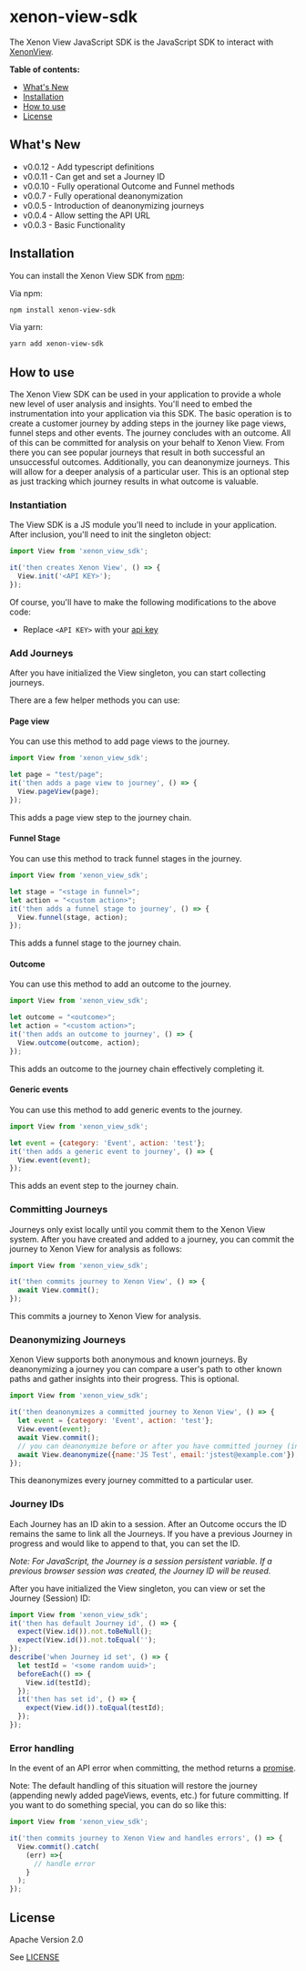 # xenon-view-sdk
The Xenon View JavaScript SDK is the JavaScript SDK to interact with [XenonView](https://xenonview.com).

**Table of contents:**

* [What's New](#whats-new)
* [Installation](#installation)
* [How to use](#how-to-use)
* [License](#license)

## <a name="whats-new"></a>
## What's New
* v0.0.12 - Add typescript definitions
* v0.0.11 - Can get and set a Journey ID
* v0.0.10 - Fully operational Outcome and Funnel methods
* v0.0.7 - Fully operational deanonymization
* v0.0.5 - Introduction of deanonymizing journeys
* v0.0.4 - Allow setting the API URL
* v0.0.3 - Basic Functionality

## <a name="installation"></a>
## Installation

You can install the Xenon View SDK from [npm](https://www.npmjs.com/package/xenon-view-sdk):

Via npm:
```bash
npm install xenon-view-sdk
```

Via yarn:
```bash
yarn add xenon-view-sdk
```

## <a name="how-to-use"></a>
## How to use

The Xenon View SDK can be used in your application to provide a whole new level of user analysis and insights. You'll need to embed the instrumentation into your application via this SDK. The basic operation is to create a customer journey by adding steps in the journey like page views, funnel steps and other events. The journey concludes with an outcome. All of this can be committed for analysis on your behalf to Xenon View. From there you can see popular journeys that result in both successful an unsuccessful outcomes. Additionally, you can deanonymize journeys. This will allow for a deeper analysis of a particular user. This is an optional step as just tracking which journey results in what outcome is valuable.   

### Instantiation
The View SDK is a JS module you'll need to include in your application. After inclusion, you'll need to init the singleton object:

```javascript
import View from 'xenon_view_sdk';

it('then creates Xenon View', () => {
  View.init('<API KEY>');
});
```
Of course, you'll have to make the following modifications to the above code:
- Replace `<API KEY>` with your [api key](https://xenonview.com/api-get)

### Add Journeys
After you have initialized the View singleton, you can start collecting journeys.

There are a few helper methods you can use:

#### Page view
You can use this method to add page views to the journey.

```javascript
import View from 'xenon_view_sdk';

let page = "test/page";
it('then adds a page view to journey', () => {
  View.pageView(page);
});
```
This adds a page view step to the journey chain.


#### Funnel Stage
You can use this method to track funnel stages in the journey.

```javascript
import View from 'xenon_view_sdk';

let stage = "<stage in funnel>";
let action = "<custom action>";
it('then adds a funnel stage to journey', () => {
  View.funnel(stage, action);
});
```
This adds a funnel stage to the journey chain.

#### Outcome
You can use this method to add an outcome to the journey.

```javascript
import View from 'xenon_view_sdk';

let outcome = "<outcome>";
let action = "<custom action>";
it('then adds an outcome to journey', () => {
  View.outcome(outcome, action);
});
```
This adds an outcome to the journey chain effectively completing it.



#### Generic events
You can use this method to add generic events to the journey.

```javascript
import View from 'xenon_view_sdk';

let event = {category: 'Event', action: 'test'};
it('then adds a generic event to journey', () => {
  View.event(event);
});
```
This adds an event step to the journey chain.

### Committing Journeys

Journeys only exist locally until you commit them to the Xenon View system. After you have created and added to a journey, you can commit the journey to Xenon View for analysis as follows:
```javascript
import View from 'xenon_view_sdk';

it('then commits journey to Xenon View', () => {
  await View.commit();
});
```
This commits a journey to Xenon View for analysis.

### Deanonymizing Journeys

Xenon View supports both anonymous and known journeys. By deanonymizing a journey you can compare a user's path to other known paths and gather insights into their progress. This is optional.
```javascript
import View from 'xenon_view_sdk';

it('then deanonymizes a committed journey to Xenon View', () => {
  let event = {category: 'Event', action: 'test'};
  View.event(event);
  await View.commit();
  // you can deanonymize before or after you have committed journey (in this case after):
  await View.deanonymize({name:'JS Test', email:'jstest@example.com'});
});
```
This deanonymizes every journey committed to a particular user.


### Journey IDs
Each Journey has an ID akin to a session. After an Outcome occurs the ID remains the same to link all the Journeys. If you have a previous Journey in progress and would like to append to that, you can set the ID.

*Note: For JavaScript, the Journey is a session persistent variable. If a previous browser session was created, the Journey ID will be reused.* 

After you have initialized the View singleton, you can view or set the Journey (Session) ID:
```javascript
import View from 'xenon_view_sdk';
it('then has default Journey id', () => {
  expect(View.id()).not.toBeNull();
  expect(View.id()).not.toEqual('');
});
describe('when Journey id set', () => {
  let testId = '<some random uuid>';
  beforeEach(() => {
    View.id(testId);
  });
  it('then has set id', () => {
    expect(View.id()).toEqual(testId);
  });
});
```


### Error handling
In the event of an API error when committing, the method returns a [promise](https://developer.mozilla.org/en-US/docs/Web/JavaScript/Reference/Global_Objects/Promise). 

Note: The default handling of this situation will restore the journey (appending newly added pageViews, events, etc.) for future committing. If you want to do something special, you can do so like this:

```javascript
import View from 'xenon_view_sdk';

it('then commits journey to Xenon View and handles errors', () => {
  View.commit().catch(
    (err) =>{
      // handle error
    }
  );
});
```

## <a name="license"></a>
## License

Apache Version 2.0

See [LICENSE](https://github.com/xenonview-com/view-js-sdk/blob/main/LICENSE)
